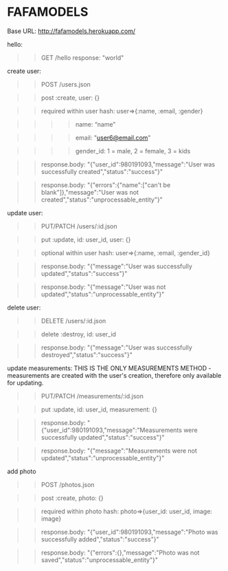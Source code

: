 FAFAMODELS
==========
Base URL: http://fafamodels.herokuapp.com/

hello:
>>GET /hello
>> response: "world"

create user:

>>POST   /users.json

>>post :create, user: {}

>>required within user hash: user=>{:name, :email, :gender}

>>>>name: “name”

>>>>email: "user6@email.com"

>>>>gender_id: 1 = male, 2 = female, 3 = kids

>>response.body: "{\"user_id\":980191093,\"message\":\"User was successfully created\",\"status\":\"success\"}"

>>response.body: "{\"errors\":{\"name\":[\"can't be blank\"]},\"message\":\"User was not created\",\"status\":\"unprocessable_entity\"}"

update user:
>>PUT/PATCH    /users/:id.json

>>put :update, id: user_id, user: {}

>>optional within user hash: user=>{:name, :email, :gender_id}

>>response.body: "{\"message\":\"User was successfully updated\",\"status\":\"success\"}"

>>response.body: "{\"message\":\"User was not updated\",\"status\":\"unprocessable_entity\"}"

delete user:
>>DELETE /users/:id.json

>>delete :destroy, id: user_id

>>response.body: "{\"message\":\"User was successfully destroyed\",\"status\":\"success\"}"

update measurements: THIS IS THE ONLY MEASUREMENTS METHOD - measurements are created with the user's creation, therefore only available for updating.

>>PUT/PATCH    /measurements/:id.json

>>put :update, id: user_id, measurement: {}

>>response.body: "{\"user_id\":980191093,\"message\":\"Measurements were successfully updated\",\"status\":\"success\"}"

>>response.body: "{\"message\":\"Measurements were not updated\",\"status\":\"unprocessable_entity\"}"

add photo
>>POST   /photos.json

>>post :create, photo: {}

>>required within photo hash: photo=>{user_id: user_id, image: image}

>>response.body: "{\"user_id\":980191093,\"message\":\"Photo was successfully added\",\"status\":\"success\"}"

>>response.body: "{\"errors\":{},\"message\":\"Photo was not saved\",\"status\":\"unprocessable_entity\"}"